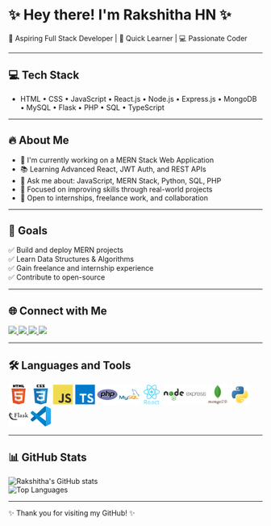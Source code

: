 # ✨ Hey there! I'm Rakshitha HN ✨
🌱 Aspiring Full Stack Developer | 🚀 Quick Learner | 💻 Passionate Coder  

---

## 💻 Tech Stack  
- HTML • CSS • JavaScript • React.js • Node.js • Express.js • MongoDB • MySQL • Flask • PHP • SQL • TypeScript  

---

## 🔥 About Me  
- 🌱 I'm currently working on a MERN Stack Web Application  
- 📚 Learning Advanced React, JWT Auth, and REST APIs  
- 💬 Ask me about: JavaScript, MERN Stack, Python, SQL, PHP  
- 🎯 Focused on improving skills through real-world projects  
- 🤝 Open to internships, freelance work, and collaboration  

---

## 🎯 Goals  
✅ Build and deploy MERN projects  
✅ Learn Data Structures & Algorithms  
✅ Gain freelance and internship experience  
✅ Contribute to open-source  

---

## 🌐 Connect with Me  

<a href="https://twitter.com/" target="_blank">
  <img src="https://img.shields.io/badge/Twitter-1DA1F2?style=for-the-badge&logo=twitter&logoColor=white" />
</a>
<a href="https://www.linkedin.com/in/rakshitha-hn-a14124327/" target="_blank">
  <img src="https://img.shields.io/badge/LinkedIn-0A66C2?style=for-the-badge&logo=linkedin&logoColor=white" />
</a>
<a href="https://www.hackerrank.com/profile/rakshithahn123" target="_blank">
  <img src="https://img.shields.io/badge/HackerRank-2EC866?style=for-the-badge&logo=hackerrank&logoColor=white" />
</a>
<a href="https://dev.to/" target="_blank">
  <img src="https://img.shields.io/badge/Dev.to-0A0A0A?style=for-the-badge&logo=dev.to&logoColor=white" />
</a>

---

## 🛠 Languages and Tools  
<p align="left"> 
  <img src="https://raw.githubusercontent.com/devicons/devicon/master/icons/html5/html5-original-wordmark.svg" width="40" height="40"/>
  <img src="https://raw.githubusercontent.com/devicons/devicon/master/icons/css3/css3-original-wordmark.svg" width="40" height="40"/>
  <img src="https://raw.githubusercontent.com/devicons/devicon/master/icons/javascript/javascript-original.svg" width="40" height="40"/>
  <img src="https://raw.githubusercontent.com/devicons/devicon/master/icons/typescript/typescript-original.svg" width="40" height="40"/>
  <img src="https://raw.githubusercontent.com/devicons/devicon/master/icons/php/php-original.svg" width="40" height="40"/>
  <img src="https://raw.githubusercontent.com/devicons/devicon/master/icons/mysql/mysql-original-wordmark.svg" width="40" height="40"/>
  <img src="https://raw.githubusercontent.com/devicons/devicon/master/icons/react/react-original-wordmark.svg" width="40" height="40"/>
  <img src="https://raw.githubusercontent.com/devicons/devicon/master/icons/nodejs/nodejs-original-wordmark.svg" width="40" height="40"/>
  <img src="https://raw.githubusercontent.com/devicons/devicon/master/icons/express/express-original-wordmark.svg" width="40" height="40"/>
  <img src="https://raw.githubusercontent.com/devicons/devicon/master/icons/mongodb/mongodb-original-wordmark.svg" width="40" height="40"/>
  <img src="https://raw.githubusercontent.com/devicons/devicon/master/icons/python/python-original.svg" width="40" height="40"/>
  <img src="https://raw.githubusercontent.com/devicons/devicon/master/icons/flask/flask-original-wordmark.svg" width="40" height="40"/>
  <img src="https://raw.githubusercontent.com/devicons/devicon/master/icons/vscode/vscode-original.svg" width="40" height="40"/>
</p>

---

## 📊 GitHub Stats  
![Rakshitha's GitHub stats](https://github-readme-stats.vercel.app/api?username=rakshu112003&show_icons=true&theme=radical)  
![Top Languages](https://github-readme-stats.vercel.app/api/top-langs/?username=rakshu112003&layout=compact&theme=radical)  

---

✨ Thank you for visiting my GitHub! ✨
